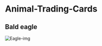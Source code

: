 # Animal-Trading-Cards
<h2>Bald eagle</h2>
<img src="https://www.scientificamerican.com/sciam/cache/file/2BE2A480-FE3F-4E6C-AAB3E8BED95CEC56_source.jpg" alt="Eagle-img" class="Eagle-img">
